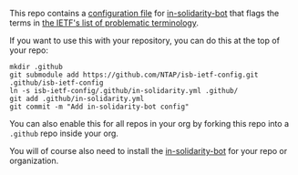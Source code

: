 This repo contains a [configuration file](.github/in-solidarity.yml) for
[in-solidarity-bot](https://github.com/apps/in-solidarity) that flags
the terms in [the IETF's list of problematic
terminology](https://github.com/ietf/terminology).

If you want to use this with your repository, you can do this at the top of your
repo:

``` shell
mkdir .github
git submodule add https://github.com/NTAP/isb-ietf-config.git .github/isb-ietf-config
ln -s isb-ietf-config/.github/in-solidarity.yml .github/
git add .github/in-solidarity.yml
git commit -m "Add in-solidarity-bot config"
```

You can also enable this for all repos in your org by  forking this repo into
a `.github` repo inside your org.

You will of course also need to install the
[in-solidarity-bot](https://github.com/apps/in-solidarity)
for your repo or organization.
